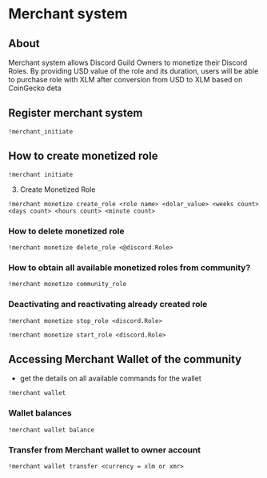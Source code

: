 # Merchant system 

## About
Merchant system allows Discord Guild Owners to monetize their Discord Roles. By providing USD value of the role and its
duration, users will be able to purchase role with XLM after conversion from USD to XLM based on CoinGecko deta

## Register merchant system
```text
!merchant_initiate
```

## 
## How to create monetized role



```text
!merchant initiate
```

3. Create Monetized Role

```text
!merchant monetize create_role <role name> <dolar_value> <weeks count> <days count> <hours count> <minute count>
```

### How to delete monetized role 
```text
!merchant monetize delete_role <@discord.Role>
```

### How to obtain all available monetized roles from community?
```text
!merchant monetize community_role
```

### Deactivating and reactivating already created role 
```text
!merchant monetize stop_role <discord.Role>
```

```text
!merchant monetize start_role <discord.Role>
```

## Accessing Merchant Wallet of the community
- get the details on all available commands for the wallet 
```text
!merchant wallet
```
### Wallet balances

```text
!merchant wallet balance
```

### Transfer from Merchant wallet to owner account
```text
!merchant wallet transfer <currency = xlm or xmr>
```